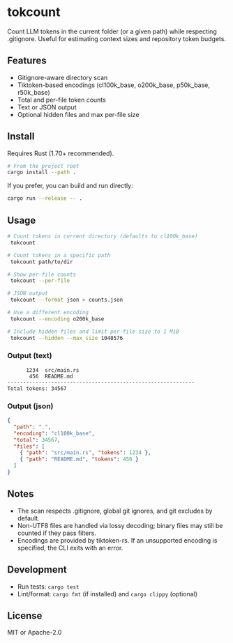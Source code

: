 # tokcount

Count LLM tokens in the current folder (or a given path) while respecting .gitignore. Useful for estimating context sizes and repository token budgets.

## Features
- Gitignore-aware directory scan
- Tiktoken-based encodings (cl100k_base, o200k_base, p50k_base, r50k_base)
- Total and per-file token counts
- Text or JSON output
- Optional hidden files and max per-file size

## Install

Requires Rust (1.70+ recommended).

```bash
# From the project root
cargo install --path .
```

If you prefer, you can build and run directly:

```bash
cargo run --release -- .
```

## Usage

```bash
# Count tokens in current directory (defaults to cl100k_base)
 tokcount

# Count tokens in a specific path
 tokcount path/to/dir

# Show per-file counts
 tokcount --per-file

# JSON output
 tokcount --format json > counts.json

# Use a different encoding
 tokcount --encoding o200k_base

# Include hidden files and limit per-file size to 1 MiB
 tokcount --hidden --max_size 1048576
```

### Output (text)
```
      1234  src/main.rs
       456  README.md
------------------------------------------------------------
Total tokens: 34567
```

### Output (json)
```json
{
  "path": ".",
  "encoding": "cl100k_base",
  "total": 34567,
  "files": [
    { "path": "src/main.rs", "tokens": 1234 },
    { "path": "README.md", "tokens": 456 }
  ]
}
```

## Notes
- The scan respects .gitignore, global git ignores, and git excludes by default.
- Non-UTF8 files are handled via lossy decoding; binary files may still be counted if they pass filters.
- Encodings are provided by tiktoken-rs. If an unsupported encoding is specified, the CLI exits with an error.

## Development

- Run tests: `cargo test`
- Lint/format: `cargo fmt` (if installed) and `cargo clippy` (optional)

## License

MIT or Apache-2.0

